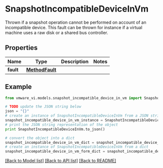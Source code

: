 # SnapshotIncompatibleDeviceInVm

Thrown if a snapshot operation cannot be performed on account of an incompatible device.  This fault can be thrown for instance if a virtual machine uses a raw disk or a shared bus controller. 

## Properties
Name | Type | Description | Notes
------------ | ------------- | ------------- | -------------
**fault** | [**MethodFault**](MethodFault.md) |  | 

## Example

```python
from vmware_vi.models.snapshot_incompatible_device_in_vm import SnapshotIncompatibleDeviceInVm

# TODO update the JSON string below
json = "{}"
# create an instance of SnapshotIncompatibleDeviceInVm from a JSON string
snapshot_incompatible_device_in_vm_instance = SnapshotIncompatibleDeviceInVm.from_json(json)
# print the JSON string representation of the object
print SnapshotIncompatibleDeviceInVm.to_json()

# convert the object into a dict
snapshot_incompatible_device_in_vm_dict = snapshot_incompatible_device_in_vm_instance.to_dict()
# create an instance of SnapshotIncompatibleDeviceInVm from a dict
snapshot_incompatible_device_in_vm_form_dict = snapshot_incompatible_device_in_vm.from_dict(snapshot_incompatible_device_in_vm_dict)
```
[[Back to Model list]](../README.md#documentation-for-models) [[Back to API list]](../README.md#documentation-for-api-endpoints) [[Back to README]](../README.md)


